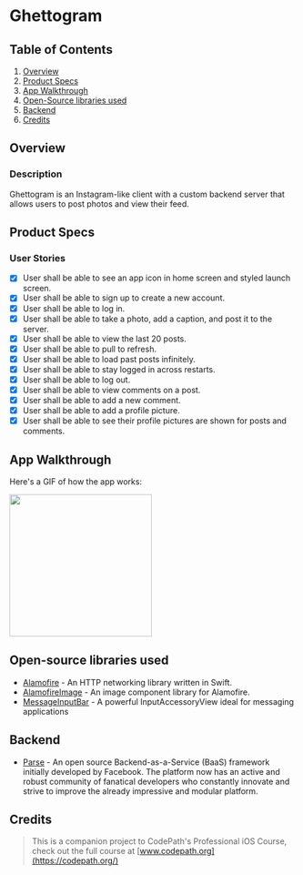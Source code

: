 # Ghettogram

## Table of Contents
1. [Overview](#Overview)
2. [Product Specs](#Product-Specs)
3. [App Walkthrough](#App-Walkthrough)
4. [Open-Source libraries used](#Open-Source-libraries-used)
5. [Backend](#Backend)
6. [Credits](#Credits)

## Overview
### Description

Ghettogram is an Instagram-like client with a custom backend server that allows users to post photos and view their feed.

## Product Specs
### User Stories

- [x] User shall be able to see an app icon in home screen and styled launch screen.
- [x] User shall be able to sign up to create a new account.
- [x] User shall be able to log in.
- [x] User shall be able to take a photo, add a caption, and post it to the server.
- [x] User shall be able to view the last 20 posts.
- [x] User shall be able to pull to refresh.
- [x] User shall be able to load past posts infinitely.
- [x] User shall be able to stay logged in across restarts.
- [x] User shall be able to log out.
- [x] User shall be able to view comments on a post.
- [x] User shall be able to add a new comment.
- [x] User shall be able to add a profile picture.
- [x] User shall be able to see their profile pictures are shown for posts and comments.

## App Walkthrough

Here's a GIF of how the app works:

<img src="https://user-images.githubusercontent.com/35745973/82190741-59fd7f80-98a6-11ea-9f63-8d2f5195333e.gif" width=250><br>

## Open-source libraries used

- [Alamofire](https://github.com/Alamofire/Alamofire) - An HTTP networking library written in Swift.
- [AlamofireImage](https://github.com/Alamofire/AlamofireImage) - An image component library for Alamofire.
- [MessageInputBar](https://github.com/MessageKit/MessageInputBar) - A powerful InputAccessoryView ideal for messaging applications

## Backend

- [Parse](https://github.com/parse-community/Parse-SDK-iOS-OSX) - An open source Backend-as-a-Service (BaaS) framework initially developed by Facebook. The platform now has an active and robust community of fanatical developers who constantly innovate and strive to improve the already impressive and modular platform.

## Credits

>This is a companion project to CodePath's Professional iOS Course, check out the full course at [www.codepath.org](https://codepath.org/)
